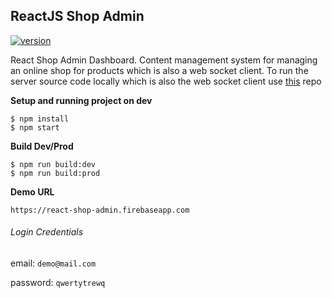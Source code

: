 ## ReactJS Shop Admin


[![version](https://img.shields.io/badge/version-v0.0.1-orange.svg?style=flat)](https://github.com/sartim/react_shop_admin/issues)

React Shop Admin Dashboard. Content management system for managing an online shop for products which is also a web socket client. To run the server source code locally which is also the web socket client use [this](https://github.com/sartim/flask_shop_api.git) repo

**Setup and running project on dev**

    $ npm install
    $ npm start

**Build Dev/Prod**
    
    $ npm run build:dev
    $ npm run build:prod


**Demo URL**

`https://react-shop-admin.firebaseapp.com`

###### Login Credentials

email: `demo@mail.com`

password: `qwertytrewq`

